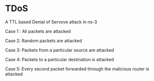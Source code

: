# TDoS
A TTL based Denial of Servove attack in ns-3

Case 1 : All packets are attacked

Case 2: Random packets are attacked

Case 3: Packets from a particular source are attacked

Case 4: Packets to a particular destination is attacked

Case 5: Every second packet forwarded through the malicious router is attacked
